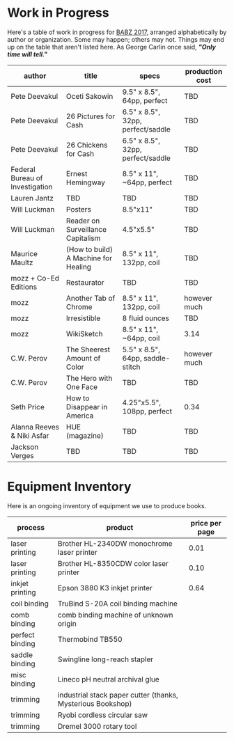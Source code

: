 # Work in Progress

Here's a table of work in progress for [BABZ 2017](http://blondeartbooks.com), arranged alphabetically by author or organization. Some may happen; others may not. Things may end up on the table that aren't listed here. As George Carlin once said, **_"Only time will tell."_**

| author                          | title                               | specs                             |   production cost|
| ------------------------------- | ------------------------------------| --------------------------------- | -----------------|
| Pete Deevakul | Oceti Sakowin                       | 9.5" x 8.5", 64pp, perfect        |   TBD            |
| Pete Deevakul | 26 Pictures for Cash                | 6.5" x 8.5", 32pp, perfect/saddle |   TBD            |
| Pete Deevakul | 26 Chickens for Cash                | 6.5" x 8.5", 32pp, perfect/saddle |   TBD            |
| Federal Bureau of Investigation | Ernest Hemingway                    | 8.5" x 11", ~64pp, perfect |   TBD            |
| Lauren Jantz | TBD                                 | TBD                               |   TBD            |
| Will Luckman | Posters                             | 8.5"x11"                          |   TBD            |
| Will Luckman | Reader on Surveillance Capitalism   | 4.5"x5.5"                         |   TBD            |  
| Maurice Maultz | (How to build) A Machine for Healing| 8.5" x 11", 132pp, coil           |   TBD            |
| mozz + Co-Ed Editions | Restaurator                         | TBD                               |   TBD            |
| mozz | Another Tab of Chrome               | 8.5" x 11", 132pp, coil           |   however much   |
| mozz | Irresistible                        | 8 fluid ounces                    |   TBD            |
| mozz | WikiSketch                          | 8.5" x 11", ~64pp, coil           |   3.14           |
| C.W. Perov | The Sheerest Amount of Color        | 5.5" x 8.5", 64pp, saddle-stitch  |   however much   |
| C.W. Perov | The Hero with One Face              | TBD                               |   TBD            |
| Seth Price | How to Disappear in America         | 4.25"x5.5", 108pp, perfect        |   0.34           |
| Alanna Reeves & Niki Asfar | HUE (magazine)                      | TBD                               |   TBD            |
| Jackson Verges | TBD                                 | TBD                               |   TBD            |[BABZ 2017](http://blondeartbooks.com/)

# Equipment Inventory


Here is an ongoing inventory of equipment we use to produce books. 

| process | product                                  | price per page  |
| ------- | -----------------------------------------| --------------- |       
| laser printing  | Brother HL-2340DW monochrome laser printer | 0.01 |
| laser printing  | Brother HL-8350CDW color laser printer | 0.10 |
| inkjet printing | Epson 3880 K3 inkjet printer | 0.64 |
| coil binding   | TruBind S-20A coil binding machine |
| comb binding   | comb binding machine of unknown origin |
| perfect binding | Thermobind TB550 |
| saddle binding | Swingline long-reach stapler |
| misc binding   | Lineco pH neutral archival glue | 
| trimming | industrial stack paper cutter (thanks, Mysterious Bookshop)| 
| trimming | Ryobi cordless circular saw |     
| trimming | Dremel 3000 rotary tool | 